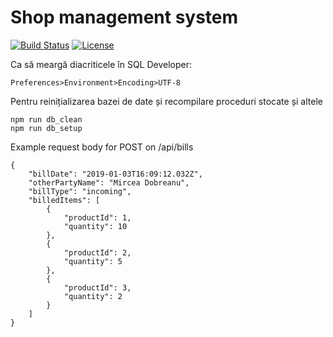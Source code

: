 # Shop management system

[![Build Status](https://travis-ci.com/mcdobr/psbd.svg?branch=master)](https://travis-ci.com/mcdobr/psbd)
[![License]()](https://img.shields.io/github/license/mcdobr/psbd.svg)

Ca să meargă diacriticele în SQL Developer:
```
Preferences>Environment>Encoding>UTF-8
```

Pentru reinițializarea bazei de date și recompilare proceduri stocate și altele
```
npm run db_clean
npm run db_setup
```

Example request body for POST on /api/bills
```
{
    "billDate": "2019-01-03T16:09:12.032Z",
	"otherPartyName": "Mircea Dobreanu",
	"billType": "incoming",
	"billedItems": [
		{
			"productId": 1,
			"quantity": 10
		},
		{
			"productId": 2,
			"quantity": 5
		},
		{
			"productId": 3,
			"quantity": 2
		}
	]
}
```
